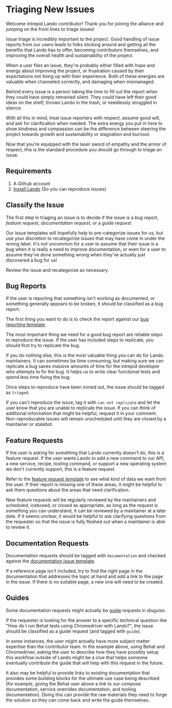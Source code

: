 # Triaging New Issues

Welcome intrepid Lando contributor! Thank you for joining the alliance and jumping on the front lines to triage issues!

Issue triage is incredibly important to the project. Good handling of issue reports from our users leads to folks sticking around and getting all the benefits that Lando has to offer, becoming contributors themselves, and improving the overall health and sustainability of the project.

When a user files an issue, they're probably either filled with hope and energy about improving the project, or frustration caused by their expectations not lining up with their experience. Both of these energies are valuable when channeled correctly, and damaging when mismanaged. 

Behind every issue is a person taking the time to fill out the report when they could have simply remained silent. They could have left their good ideas on the shelf, thrown Lando in the trash, or needlessly struggled in silence.

With all this in mind, treat issue reporters with respect, assume good will, and ask for clarification when needed. The extra energy you put in here to show kindness and compassion can be the difference between steering the project towards growth and sustainability or stagnation and burnout.

Now that you're equipped with the laser sword of empathy and the armor of respect, this is the standard procedure you should go through to triage an issue.

## Requirements

1. A Github account
2. [Install Lando](/basics/installation.html) (So you can reproduce issues)

## Classify the Issue

The first step in triaging an issue is to decide if the issue is a _bug report_, _feature request_, _documentation request_, or a _guide request_.

Our issue templates will hopefully help to pre-categorize issues for us, but use your discretion to recategorize issues that may have come in under the wrong label. It's not uncommon for a user to assume that their issue is a bug when it is really a need to improve documentation, or even for a user to assume they've done something wrong when they've actually just discovered a bug for us!

Review the issue and recategorize as necessary.

## Bug Reports

If the user is reporting that something isn't working as documented, or something generally appears to be broken, it should be classified as a bug report.

The first thing you want to do is to check the report against our [bug reporting template](https://github.com/lando/lando/blob/master/.github/ISSUE_TEMPLATE/bug_report.md). 

The most important thing we need for a good bug report are reliable steps to reproduce the issue. If the user has included steps to replicate, you should first try to replicate the bug. 

If you do nothing else, this is the most valuable thing you can do for Lando maintainers. It can sometimes be time consuming, but making sure we can replicate a bug saves massive amounts of time for the intrepid developer who attempts to fix the bug. It helps us to write clear functional tests and spend less time fixing the bug.

Once steps to reproduce have been ironed out, the issue should be tagged as `triaged`. 

If you can't reproduce the issue, tag it with `can not replicate` and let the user know that you are unable to replicate the issue. If you can think of additional information that might be helpful, request it in your comment. Non-reproducable issues will remain unscheduled until they are closed by a maintainer or stalebot.

## Feature Requests

If the user is asking for something that Lando currently doesn't do, this is a feature request. If the user wants Lando to add a new command to our API, a new service, recipe, tooling command, or support a new operating system we don't currently support, this is a feature request. 

Refer to the [feature request template](https://github.com/lando/lando/blob/master/.github/ISSUE_TEMPLATE/feature_request.md) to see what kind of data we want from the user. If their report is missing one of these areas, it might be helpful to ask them questions about the areas that need clarification.

New feature requests will be regularly reviewed by the maintainers and scheduled, iceboxed, or closed as appropriate, as long as the request is something you can understand, it can be reviewed by a maintainer at a later date. If it seems unclear, it would be helpful to ask clarifying questions from the requester so that the issue is fully fleshed out when a maintainer is able to review it.

## Documentation Requests

Documentation requests should be tagged with `documentation` and checked against the [documentation issue template](https://github.com/lando/lando/blob/master/.github/ISSUE_TEMPLATE/documentation.md).

If a reference page isn't included, try to find the right page in the documentation that addresses the topic at hand and add a link to the page in the issue. If there is no suitable page, a new one will need to be created.

## Guides

Some documentation requests might actually be [guide](/contrib/guides-intro.html#what-is-a-guide) requests in disguise. 

If the requester is looking for the answer to a specific technical question like "How do I run Behat tests using Chromedriver with Lando?", the issue should be classified as a guide request (and tagged with `guide`).

In some instances, the user might actually have more subject matter expertise than the contributor team. In the example above, using Behat and Chromedriver, asking the user to describe how they have possibly setup this workflow outside of Lando might be a clue that helps someone eventually contribute the guide that will help with this request in the future. 

It also may be helpful to provide links to existing documentation that provides some building blocks for the ultimate use case being described (for example, giving the Behat user above a link to our compose documentation, service overrides documentation, and tooling documentation). Doing this can provide the raw materials they need to forge the solution so they can come back and write the guide themselves.

